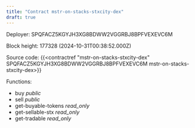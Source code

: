 ```yaml
---
title: "Contract mstr-on-stacks-stxcity-dex"
draft: true
---
```

Deployer: SPQFACZ5KGYJH3XG8BDWW2VGGRBJ8BPFVEXEVC6M


 



Block height: 177328 (2024-10-31T00:38:52.000Z)

Source code: {{<contractref "mstr-on-stacks-stxcity-dex" SPQFACZ5KGYJH3XG8BDWW2VGGRBJ8BPFVEXEVC6M mstr-on-stacks-stxcity-dex>}}

Functions:

* buy _public_
* sell _public_
* get-buyable-tokens _read_only_
* get-sellable-stx _read_only_
* get-tradable _read_only_
